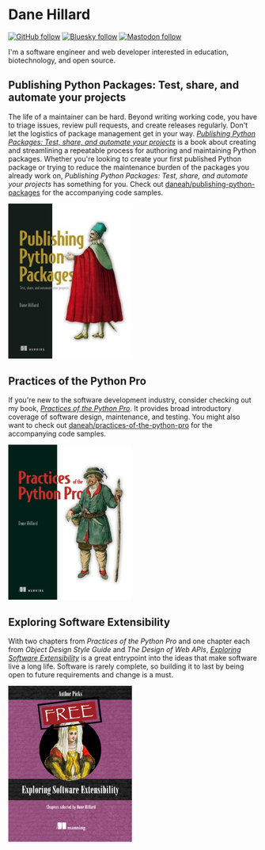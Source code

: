 # Dane Hillard

<p>
    <a href="https://github.com/daneah"><img src="https://img.shields.io/github/followers/daneah?label=Follow&style=social" alt="GitHub follow"></a>
    <a href="https://bsky.app/profile/dane.dev"><img src="https://img.shields.io/bluesky/followers/dane.dev" alt="Bluesky follow"></a>
    <a href="https://fosstodon.org/@daneah" rel="me"><img src="https://img.shields.io/mastodon/follow/109537634852641114?domain=https%3A%2F%2Ffosstodon.org&style=social" alt="Mastodon follow"></a>
</p>

I'm a software engineer and web developer interested in education, biotechnology, and open source.

## Publishing Python Packages: Test, share, and automate your projects

The life of a maintainer can be hard. Beyond writing working code, you have to triage issues, review pull requests, and create releases regularly. Don't let the logistics of package management get in your way. [_Publishing Python Packages: Test, share, and automate your projects_](https://pypackages.com) is a book about creating and streamlining a repeatable process for authoring and maintaining Python packages. Whether you're looking to create your first published Python package or trying to reduce the maintenance burden of the packages you already work on, _Publishing Python Packages: Test, share, and automate your projects_ has something for you. Check out [daneah/publishing-python-packages](https://github.com/daneah/publishing-python-packages) for the accompanying code samples.

<a href="https://pypackages.com">
    <img src="https://raw.githubusercontent.com/daneah/daneah/master/publishing-python-packages.jpg" width="250" alt="Publishing Python Packages, a Manning book by Dane Hillard">
</a>

## Practices of the Python Pro

If you're new to the software development industry, consider checking out my book, [_Practices of the Python Pro_](https://thepythonpro.com). It provides broad introductory coverage of software design, maintenance, and testing. You might also want to check out [daneah/practices-of-the-python-pro](https://github.com/daneah/practices-of-the-python-pro) for the accompanying code samples.

<a href="https://thepythonpro.com">
    <img src="https://raw.githubusercontent.com/daneah/daneah/master/practices-of-the-python-pro.png" width="250" alt="Practices of the Python Pro, a Manning book by Dane Hillard">
</a>

## Exploring Software Extensibility

With two chapters from _Practices of the Python Pro_ and one chapter each from _Object Design Style Guide_ and _The Design of Web APIs_, [_Exploring Software Extensibility_](https://www.manning.com/books/exploring-software-extensibility) is a great entrypoint into the ideas that make software live a long life. Software is rarely complete, so building it to last by being open to future requirements and change is a must.

<a href="https://www.manning.com/books/exploring-software-extensibility">
    <img src="https://raw.githubusercontent.com/daneah/daneah/master/exploring-software-extensibility.png" width="250" alt="Exploring Software Extensibility, a Manning resource with chapter selections by Dane Hillard">
</a>
